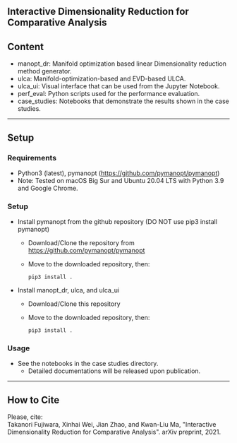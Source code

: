 ## Interactive Dimensionality Reduction for Comparative Analysis

Content
-----
* manopt_dr: Manifold optimization based linear Dimensionality reduction method generator.
* ulca: Manifold-optimization-based and EVD-based ULCA.
* ulca_ui: Visual interface that can be used from the Jupyter Notebook.
* perf_eval: Python scripts used for the performance evaluation.
* case_studies: Notebooks that demonstrate the results shown in the case studies.

******

Setup
-----

### Requirements
* Python3 (latest), pymanopt (https://github.com/pymanopt/pymanopt)
* Note: Tested on macOS Big Sur and Ubuntu 20.04 LTS with Python 3.9 and Google Chrome.

### Setup
* Install pymanopt from the github repository (DO NOT use pip3 install pymanopt)

  * Download/Clone the repository from https://github.com/pymanopt/pymanopt

  * Move to the downloaded repository, then:

    `pip3 install .`

* Install manopt_dr, ulca, and ulca_ui

  * Download/Clone this repository

  * Move to the downloaded repository, then:

    `pip3 install .`

### Usage
* See the notebooks in the case studies directory.
  - Detailed documentations will be released upon publication.

******

## How to Cite
Please, cite:    
Takanori Fujiwara, Xinhai Wei, Jian Zhao, and Kwan-Liu Ma, "Interactive Dimensionality Reduction for Comparative Analysis". arXiv preprint, 2021.
